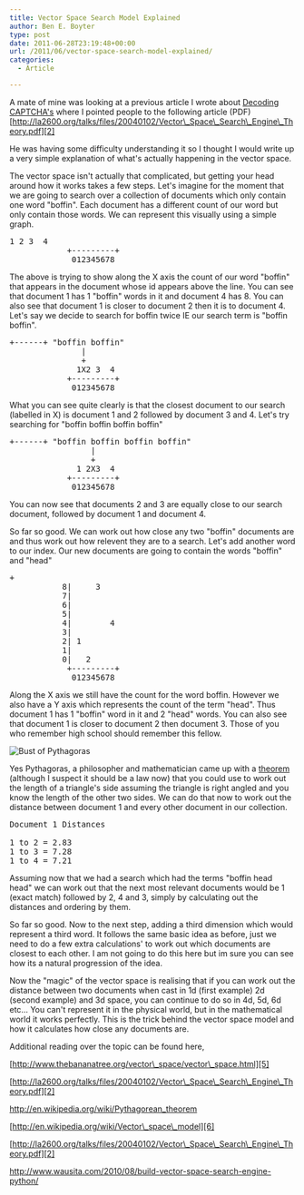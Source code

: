 ```yaml
---
title: Vector Space Search Model Explained
author: Ben E. Boyter
type: post
date: 2011-06-28T23:19:48+00:00
url: /2011/06/vector-space-search-model-explained/
categories:
  - Article

---
```

A mate of mine was looking at a previous article I wrote about [Decoding CAPTCHA's][1] where I pointed people to the following article (PDF) [http://la2600.org/talks/files/20040102/Vector\_Space\_Search\_Engine\_Theory.pdf][2]

He was having some difficulty understanding it so I thought I would write up a very simple explanation of what's actually happening in the vector space.

The vector space isn't actually that complicated, but getting your head around how it works takes a few steps. Let's imagine for the moment that we are going to search over a collection of documents which only contain one word "boffin". Each document has a different count of our word but only contain those words. We can represent this visually using a simple graph.

<pre>1 2 3  4
            +---------+                                                                 
             012345678</pre>

The above is trying to show along the X axis the count of our word "boffin" that appears in the document whose id appears above the line. You can see that document 1 has 1 "boffin" words in it and document 4 has 8. You can also see that document 1 is closer to document 2 then it is to document 4. Let's say we decide to search for boffin twice IE our search term is "boffin boffin".

<pre>+------+ "boffin boffin"
               |
               +
              1X2 3  4
            +---------+                                                                 
             012345678</pre>

What you can see quite clearly is that the closest document to our search (labelled in X) is document 1 and 2 followed by document 3 and 4. Let's try searching for "boffin boffin boffin boffin"

<pre>+------+ "boffin boffin boffin boffin"
                 |
                 +
              1 2X3  4
            +---------+                                                                 
             012345678</pre>

You can now see that documents 2 and 3 are equally close to our search document, followed by document 1 and document 4.

So far so good. We can work out how close any two "boffin" documents are and thus work out how relevent they are to a search. Let's add another word to our index. Our new documents are going to contain the words "boffin" and "head"

<pre>+                                                            
           8|     3                                                      
           7|                                                            
           6|                                                            
           5|                                                            
           4|        4                                                   
           3|                                                            
           2| 1                                                          
           1|                                                            
           0|   2                                                        
            +---------+                                                  
             012345678</pre>

Along the X axis we still have the count for the word boffin. However we also have a Y axis which represents the count of the term "head". Thus document 1 has 1 "boffin" word in it and 2 "head" words. You can also see that document 1 is closer to document 2 then document 3. Those of you who remember high school should remember this fellow.

![Bust of Pythagoras][3]

Yes Pythagoras, a philosopher and mathematician came up with a [theorem][4] (although I suspect it should be a law now) that you could use to work out the length of a triangle's side assuming the triangle is right angled and you know the length of the other two sides. We can do that now to work out the distance between document 1 and every other document in our collection.

<pre>Document 1 Distances

1 to 2 = 2.83
1 to 3 = 7.28
1 to 4 = 7.21</pre>

Assuming now that we had a search which had the terms "boffin head head" we can work out that the next most relevant documents would be 1 (exact match) followed by 2, 4 and 3, simply by calculating out the distances and ordering by them.

So far so good. Now to the next step, adding a third dimension which would represent a third word. It follows the same basic idea as before, just we need to do a few extra calculations' to work out which documents are closest to each other. I am not going to do this here but im sure you can see how its a natural progression of the idea.

Now the "magic" of the vector space is realising that if you can work out the distance between two documents when cast in 1d (first example) 2d (second example) and 3d space, you can continue to do so in 4d, 5d, 6d etc&#8230; You can't represent it in the physical world, but in the mathematical world it works perfectly. This is the trick behind the vector space model and how it calculates how close any documents are.

Additional reading over the topic can be found here,

[http://www.thebananatree.org/vector\_space/vector\_space.html][5]
  
[http://la2600.org/talks/files/20040102/Vector\_Space\_Search\_Engine\_Theory.pdf][2]
  
<http://en.wikipedia.org/wiki/Pythagorean_theorem>
  
[http://en.wikipedia.org/wiki/Vector\_space\_model][6]
  
[http://la2600.org/talks/files/20040102/Vector\_Space\_Search\_Engine\_Theory.pdf][2]
  
<http://www.wausita.com/2010/08/build-vector-space-search-engine-python/>

 [1]: http://www.wausita.com/captcha/
 [2]: http://la2600.org/talks/files/20040102/Vector_Space_Search_Engine_Theory.pdf
 [3]: http://dl.dropbox.com/u/21583935/searchcode/blog/pythagoras.jpg
 [4]: http://en.wikipedia.org/wiki/Pythagoras#Pythagorean_theorem
 [5]: http://www.thebananatree.org/vector_space/vector_space.html
 [6]: http://en.wikipedia.org/wiki/Vector_space_model